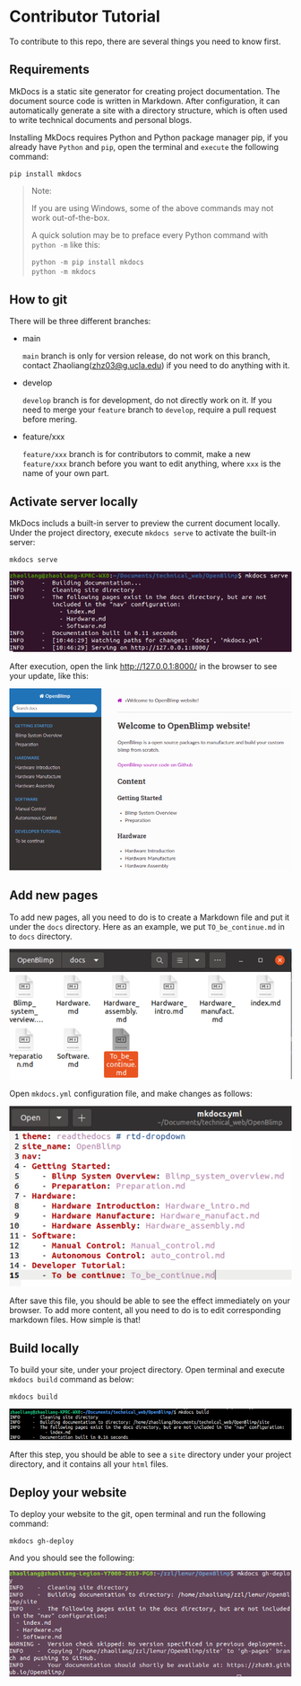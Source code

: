 # Contributor Tutorial

To contribute to this repo, there are several things you need to know first.

## Requirements

MkDocs is a static site generator for creating project documentation. The document source code is written in Markdown. After configuration, it can automatically generate a site with a directory structure, which is often used to write technical documents and personal blogs. 

Installing MkDocs requires Python and Python package manager pip, if you already have `Python` and `pip`, open the terminal and `execute` the following command:

```
pip install mkdocs
```

> Note:
>
> If you are using Windows, some of the above commands may not work out-of-the-box.
>
> A quick solution may be to preface every Python command with `python -m` like this:
>
> ```powershell
> python -m pip install mkdocs
> python -m mkdocs
> ```

## How to git

There will be three different branches: 

- main

  `main` branch is only for version release, do not work on this branch, contact Zhaoliang(zhz03@g.ucla.edu) if you need to do anything with it.

- develop

  `develop` branch is for development, do not directly work on it. If you need to merge your `feature` branch to `develop`, require a pull request before mering.

- feature/xxx

  `feature/xxx` branch is for contributors to commit, make a new `feature/xxx` branch before you want to edit anything, where `xxx` is the name of your own part. 

## Activate server locally

MkDocs includs a built-in server to preview the current document locally.  Under the project directory, execute `mkdocs serve` to activate the built-in server:

```
mkdocs serve
```

![](imgs/pic1.png)

After execution, open the link http://127.0.0.1:8000/ in the browser to see your update, like this:

![](imgs/pic2.png)

## Add new pages

To add new pages, all you need to do is to create a Markdown file and put it under the `docs` directory. Here as an example, we put `TO_be_continue.md` in to `docs` directory.

![](imgs/pic3.png)

Open `mkdocs.yml` configuration file, and make changes as follows: 

![](imgs/pic4.png)

After save this file, you should be able to see the effect immediately on your browser. To add more content, all you need to do is to edit corresponding markdown files. How simple is that! 

## Build locally

To build your site, under your project directory. Open terminal and execute `mkdocs build` command as below:

```
mkdocs build
```

![](imgs/pic5.png)

After this step, you should be able to see a `site` directory under your project directory, and it contains all your `html` files. 

## Deploy your website

To deploy your website to the git, open terminal and run the following command:

```shell
mkdocs gh-deploy
```

And you should see the following:

![](imgs/mkdocs_deploy.png)